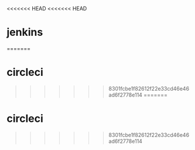<<<<<<< HEAD
<<<<<<< HEAD
# jenkins
=======
# circleci
>>>>>>> 8301fcbe1f82612f22e33cd46e46ad6f2778e114
=======
# circleci
>>>>>>> 8301fcbe1f82612f22e33cd46e46ad6f2778e114
